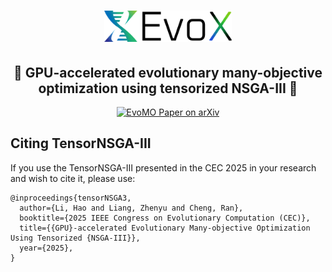 <h1 align="center">
  <a href="https://github.com/EMI-Group/evox">
  <picture>
    <source media="(prefers-color-scheme: dark)" srcset="../images/evox_logo_dark.png">
    <source media="(prefers-color-scheme: light)" srcset="../images/evox_logo_light.png">
      <img alt="EvoX Logo" height="50" src="../images/evox_logo_light.png">
  </picture>
  </a>
  <br>
</h1>

<h2 align="center">
🌟 GPU-accelerated evolutionary many-objective optimization using tensorized NSGA-III 🌟
</h2>

<div align="center">
  <a href="https://arxiv.org/abs/2504.06067">
    <img src="https://img.shields.io/badge/paper-arxiv-red?style=for-the-badge" alt="EvoMO Paper on arXiv">
  </a>
</div>



## Citing TensorNSGA-III

If you use the TensorNSGA-III presented in the CEC 2025 in your research and wish to cite it, please use:
```
@inproceedings{tensorNSGA3,
  author={Li, Hao and Liang, Zhenyu and Cheng, Ran},
  booktitle={2025 IEEE Congress on Evolutionary Computation (CEC)}, 
  title={{GPU}-accelerated Evolutionary Many-objective Optimization Using Tensorized {NSGA-III}}, 
  year={2025},
}
```

